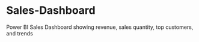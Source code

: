 # Sales-Dashboard
Power BI Sales Dashboard showing revenue, sales quantity, top customers, and trends
